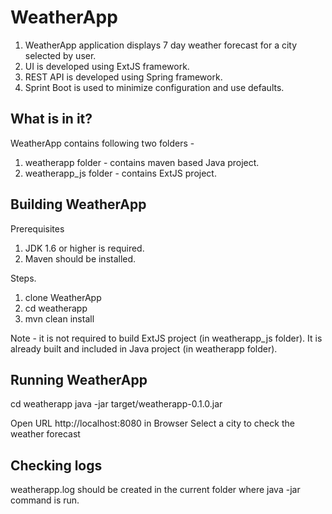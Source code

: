 WeatherApp
==========

1. WeatherApp application displays 7 day weather forecast for a city selected
by user. 
2. UI is developed using ExtJS framework. 
3. REST API is developed using Spring framework.
4. Sprint Boot is used to minimize configuration and use defaults.


What is in it?
-----------------

WeatherApp contains following two folders -
1. weatherapp folder - contains maven based Java project.
2. weatherapp_js folder - contains ExtJS project.


Building WeatherApp
--------------------

Prerequisites

1. JDK 1.6 or higher is required.
2. Maven should be installed.

Steps.

1. clone WeatherApp
2. cd weatherapp
3. mvn clean install

Note - it is not required to build ExtJS project (in weatherapp_js folder). 
It is already built and included in Java project (in weatherapp folder).


Running WeatherApp
--------------------
cd weatherapp
java -jar target/weatherapp-0.1.0.jar

Open URL http://localhost:8080 in Browser
Select a city to check the weather forecast

Checking logs
--------------
weatherapp.log should be created in the current folder where java -jar command is run.
